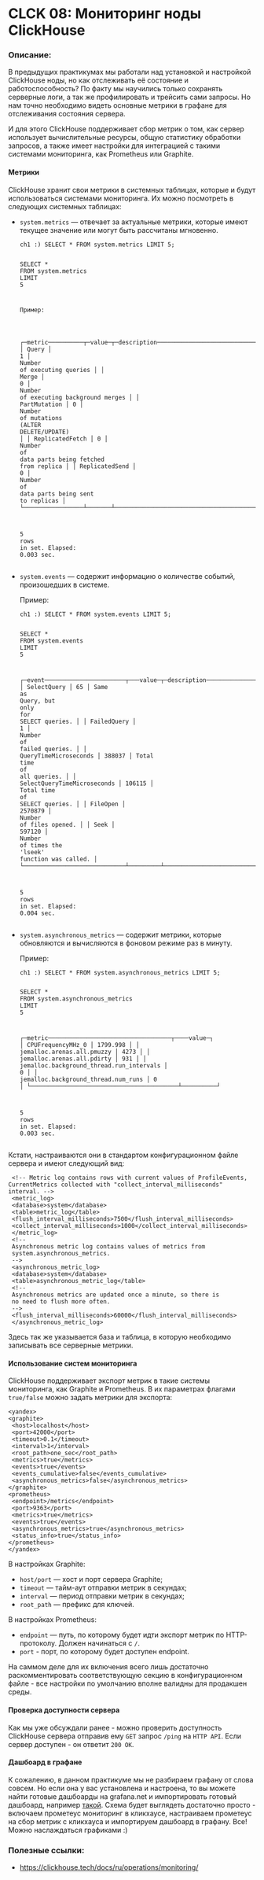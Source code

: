 <div>
<h1>CLCK 08: Мониторинг ноды ClickHouse</h1>
<div>
<h3><strong>Описание:</strong></h3>
<p>В предыдущих практикумах мы работали над установкой и настройкой ClickHouse ноды, но как отслеживать её состояние и работоспособность? По факту мы научились только сохранять серверные логи, а так же профилировать и трейсить сами запросы. Но нам точно необходимо видеть основные метрики в графане для отслеживания состояния сервера.</p>
<p>И для этого ClickHouse поддерживает сбор метрик о том, как сервер использует вычислительные ресурсы, общую статистику обработки запросов, а также имеет настройки для интеграцией с такими системами мониторинга, как Prometheus или Graphite.</p>
<h4>Метрики</h4>
<p>ClickHouse хранит свои метрики в системных таблицах, которые и будут использоваться системами мониторинга. Их можно посмотреть в следующих системных таблицах:</p>
<ul>
<li>
<p><code>system.metrics</code> &mdash; отвечает за актуальные метрики, которые имеют текущее значение или могут быть рассчитаны мгновенно.</p>
<pre><code class="language-sql hljs">ch1 :) <span class="hljs-keyword">SELECT</span> * <span class="hljs-keyword">FROM</span> system.metrics <span class="hljs-keyword">LIMIT</span> <span class="hljs-number">5</span>;

<span class="hljs-keyword">SELECT</span> \*
<span class="hljs-keyword">FROM</span> system.metrics
<span class="hljs-keyword">LIMIT</span> <span class="hljs-number">5</span>

<p>Пример:</p>

┌─metric──────────┬─<span class="hljs-keyword">value</span>─┬─description─────────────────────────────────────┐
│ <span class="hljs-keyword">Query</span> │ <span class="hljs-number">1</span> │ <span class="hljs-built_in">Number</span> <span class="hljs-keyword">of</span> executing queries │
│ <span class="hljs-keyword">Merge</span> │ <span class="hljs-number">0</span> │ <span class="hljs-built_in">Number</span> <span class="hljs-keyword">of</span> executing background merges │
│ PartMutation │ <span class="hljs-number">0</span> │ <span class="hljs-built_in">Number</span> <span class="hljs-keyword">of</span> mutations (<span class="hljs-keyword">ALTER</span> <span class="hljs-keyword">DELETE</span>/<span class="hljs-keyword">UPDATE</span>) │
│ ReplicatedFetch │ <span class="hljs-number">0</span> │ <span class="hljs-built_in">Number</span> <span class="hljs-keyword">of</span> <span class="hljs-keyword">data</span> parts being fetched <span class="hljs-keyword">from</span> replica │
│ ReplicatedSend │ <span class="hljs-number">0</span> │ <span class="hljs-built_in">Number</span> <span class="hljs-keyword">of</span> <span class="hljs-keyword">data</span> parts being sent <span class="hljs-keyword">to</span> replicas │
└─────────────────┴───────┴─────────────────────────────────────────────────┘

<span class="hljs-number">5</span> <span class="hljs-keyword">rows</span> <span class="hljs-keyword">in</span> set. Elapsed: <span class="hljs-number">0.003</span> sec.
</code></pre>

</li>
<li>
<p><code>system.events</code> — содержит информацию о количестве событий, произошедших в системе.</p>
<p>Пример:</p>
<pre><code class="language-sql hljs">ch1 :) <span class="hljs-keyword">SELECT</span> * <span class="hljs-keyword">FROM</span> system.events <span class="hljs-keyword">LIMIT</span> <span class="hljs-number">5</span>;

<span class="hljs-keyword">SELECT</span> \*
<span class="hljs-keyword">FROM</span> system.events
<span class="hljs-keyword">LIMIT</span> <span class="hljs-number">5</span>

┌─<span class="hljs-keyword">event</span>───────────────────────┬───<span class="hljs-keyword">value</span>─┬─description──────────────────────────────────────┐
│ SelectQuery │ <span class="hljs-number">65</span> │ Same <span class="hljs-keyword">as</span> <span class="hljs-keyword">Query</span>, but <span class="hljs-keyword">only</span> <span class="hljs-keyword">for</span> <span class="hljs-keyword">SELECT</span> queries. │
│ FailedQuery │ <span class="hljs-number">1</span> │ <span class="hljs-built_in">Number</span> <span class="hljs-keyword">of</span> <span class="hljs-keyword">failed</span> queries. │
│ QueryTimeMicroseconds │ <span class="hljs-number">388037</span> │ Total <span class="hljs-built_in">time</span> <span class="hljs-keyword">of</span> <span class="hljs-keyword">all</span> queries. │
│ SelectQueryTimeMicroseconds │ <span class="hljs-number">106115</span> │ Total <span class="hljs-built_in">time</span> <span class="hljs-keyword">of</span> <span class="hljs-keyword">SELECT</span> queries. │
│ FileOpen │ <span class="hljs-number">2570879</span> │ <span class="hljs-built_in">Number</span> <span class="hljs-keyword">of</span> files opened. │
│ Seek │ <span class="hljs-number">597120</span> │ <span class="hljs-built_in">Number</span> <span class="hljs-keyword">of</span> times the <span class="hljs-string">'lseek'</span> <span class="hljs-keyword">function</span> was called. │
└─────────────────────────────┴─────────┴──────────────────────────────────────────────────┘

<span class="hljs-number">5</span> <span class="hljs-keyword">rows</span> <span class="hljs-keyword">in</span> set. Elapsed: <span class="hljs-number">0.004</span> sec.
</code></pre>

</li>
<li>
<p><code>system.asynchronous_metrics</code> — содержит метрики, которые обновляются и вычисляются в фоновом режиме раз в минуту.</p>
<p>Пример:</p>
<pre><code class="language-sql hljs">ch1 :) <span class="hljs-keyword">SELECT</span> * <span class="hljs-keyword">FROM</span> system.asynchronous_metrics <span class="hljs-keyword">LIMIT</span> <span class="hljs-number">5</span>;

<span class="hljs-keyword">SELECT</span> \*
<span class="hljs-keyword">FROM</span> system.asynchronous_metrics
<span class="hljs-keyword">LIMIT</span> <span class="hljs-number">5</span>

┌─metric───────────────────────────────────┬────<span class="hljs-keyword">value</span>─┐
│ CPUFrequencyMHz_0 │ <span class="hljs-number">1799.998</span> │
│ jemalloc.arenas.all.pmuzzy │ <span class="hljs-number">4273</span> │
│ jemalloc.arenas.all.pdirty │ <span class="hljs-number">931</span> │
│ jemalloc.background_thread.run_intervals │ <span class="hljs-number">0</span> │
│ jemalloc.background_thread.num_runs │ <span class="hljs-number">0</span> │
└──────────────────────────────────────────┴──────────┘

<span class="hljs-number">5</span> <span class="hljs-keyword">rows</span> <span class="hljs-keyword">in</span> set. Elapsed: <span class="hljs-number">0.003</span> sec.
</code></pre>

</li>
</ul>
<p>Кстати, настраиваются они в стандартом конфигурационном файле сервера и имеют следующий вид:</p>
<pre><code> &lt;!-- Metric log contains rows with current values of ProfileEvents, CurrentMetrics collected with "collect_interval_milliseconds" interval. --&gt;
 &lt;metric_log&gt;
 &lt;database&gt;system&lt;/database&gt;
 &lt;table&gt;metric_log&lt;/table&gt;
 &lt;flush_interval_milliseconds&gt;7500&lt;/flush_interval_milliseconds&gt;
 &lt;collect_interval_milliseconds&gt;1000&lt;/collect_interval_milliseconds&gt;
 &lt;/metric_log&gt;
 &lt;!--
 Asynchronous metric log contains values of metrics from
 system.asynchronous_metrics.
 --&gt;
 &lt;asynchronous_metric_log&gt;
 &lt;database&gt;system&lt;/database&gt;
 &lt;table&gt;asynchronous_metric_log&lt;/table&gt;
 &lt;!--
 Asynchronous metrics are updated once a minute, so there is
 no need to flush more often.
 --&gt;
 &lt;flush_interval_milliseconds&gt;60000&lt;/flush_interval_milliseconds&gt;
 &lt;/asynchronous_metric_log&gt;
</code></pre>
<p>Здесь так же указывается база и таблица, в которую необходимо записывать все серверные метрики.</p>
<h4>Использование систем мониторинга</h4>
<p>ClickHouse поддерживает экспорт метрик в такие системы мониторинга, как Graphite и Prometheus. В их параметрах флагами <code>true/false</code> можно задать метрики для экспорта:</p>
<pre><code>&lt;yandex&gt;
&lt;graphite&gt;
 &lt;host&gt;localhost&lt;/host&gt;
 &lt;port&gt;42000&lt;/port&gt;
 &lt;timeout&gt;0.1&lt;/timeout&gt;
 &lt;interval&gt;1&lt;/interval&gt;
 &lt;root_path&gt;one_sec&lt;/root_path&gt;
 &lt;metrics&gt;true&lt;/metrics&gt;
 &lt;events&gt;true&lt;/events&gt;
 &lt;events_cumulative&gt;false&lt;/events_cumulative&gt;
 &lt;asynchronous_metrics&gt;false&lt;/asynchronous_metrics&gt;
&lt;/graphite&gt;
&lt;prometheus&gt;
 &lt;endpoint&gt;/metrics&lt;/endpoint&gt;
 &lt;port&gt;9363&lt;/port&gt;
 &lt;metrics&gt;true&lt;/metrics&gt;
 &lt;events&gt;true&lt;/events&gt;
 &lt;asynchronous_metrics&gt;true&lt;/asynchronous_metrics&gt;
 &lt;status_info&gt;true&lt;/status_info&gt;
&lt;/prometheus&gt;
&lt;/yandex&gt;
</code></pre>
<p>В настройках Graphite:</p>
<ul>
<li><code>host/port</code> &mdash; хост и порт сервера Graphite;</li>
<li><code>timeout</code> &mdash; тайм-аут отправки метрик в секундах;</li>
<li><code>interval</code> &mdash; период отправки метрик в секундах;</li>
<li><code>root_path</code> &mdash; префикс для ключей.</li>
</ul>
<p>В настройках Prometheus:</p>
<ul>
<li><code>endpoint</code> &mdash; путь, по которому будет идти экспорт метрик по HTTP-протоколу. Должен начинаться с <code>/</code>.</li>
<li><code>port</code> - порт, по которому будет доступен endpoint.</li>
</ul>
<p>На саммом деле для их включения всего лишь достаточно раскомментировать соответствующую секцию в конфигурационном файле - все настройки по умолчанию вполне валидны для продакшен среды.</p>
<h4>Проверка доступности сервера</h4>
<p>Как мы уже обсуждали ранее - можно проверить доступность ClickHouse сервера отправив ему <code>GET</code> запрос <code>/ping</code> на <code>HTTP API</code>. Если сервер доступен - он ответит <code>200 OK</code>.</p>
<h4>Дашбоард в графане</h4>
<p>К сожалению, в данном практикуме мы не разбираем графану от слова совсем. Но если она у вас установлена и настроена, то вы можете найти готовые дашбоарды на grafana.net и импортировать готовый дашбоард, например <a href="https://grafana.com/grafana/dashboards/882">такой</a>. Схема будет выглядеть достаточно просто - включаем прометеус мониторинг в кликхаусе, настраиваем прометеус на сбор метрик с кликхауса и импортируем дашбоард в графану. Все! Можно наслаждаться графиками :)</p>
<h3><strong>Полезные ссылки:</strong></h3>
<ul>
<li><a href="https://clickhouse.tech/docs/ru/operations/monitoring/">https://clickhouse.tech/docs/ru/operations/monitoring/</a></li>
</ul>
</div>
<div>
<div>
</div>
</div>
</div>
